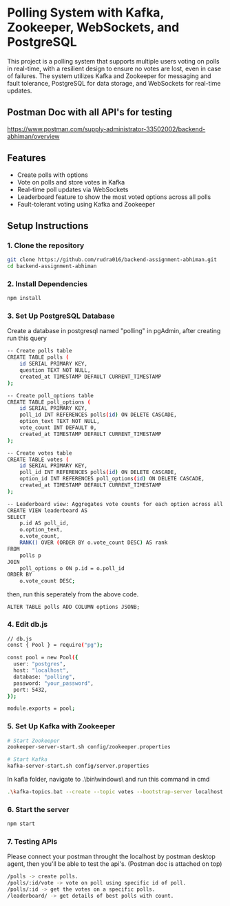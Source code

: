# Polling System with Kafka, Zookeeper, WebSockets, and PostgreSQL

This project is a polling system that supports multiple users voting on polls in real-time, with a resilient design to ensure no votes are lost, even in case of failures. The system utilizes Kafka and Zookeeper for messaging and fault tolerance, PostgreSQL for data storage, and WebSockets for real-time updates.

## Postman Doc with all API's for testing
https://www.postman.com/supply-administrator-33502002/backend-abhiman/overview

## Features

- Create polls with options
- Vote on polls and store votes in Kafka
- Real-time poll updates via WebSockets
- Leaderboard feature to show the most voted options across all polls
- Fault-tolerant voting using Kafka and Zookeeper

## Setup Instructions

### 1. Clone the repository

```bash
git clone https://github.com/rudra016/backend-assignment-abhiman.git
cd backend-assignment-abhiman
```
### 2. Install Dependencies

```bash
npm install
```
### 3. Set Up PostgreSQL Database
Create a database in postgresql named "polling" in pgAdmin, after creating run this query
```bash
-- Create polls table
CREATE TABLE polls (
    id SERIAL PRIMARY KEY,
    question TEXT NOT NULL,
    created_at TIMESTAMP DEFAULT CURRENT_TIMESTAMP
);

-- Create poll_options table
CREATE TABLE poll_options (
    id SERIAL PRIMARY KEY,
    poll_id INT REFERENCES polls(id) ON DELETE CASCADE,
    option_text TEXT NOT NULL,
    vote_count INT DEFAULT 0,
    created_at TIMESTAMP DEFAULT CURRENT_TIMESTAMP
);

-- Create votes table
CREATE TABLE votes (
    id SERIAL PRIMARY KEY,
    poll_id INT REFERENCES polls(id) ON DELETE CASCADE,
    option_id INT REFERENCES poll_options(id) ON DELETE CASCADE,
    created_at TIMESTAMP DEFAULT CURRENT_TIMESTAMP
);

-- Leaderboard view: Aggregates vote counts for each option across all polls
CREATE VIEW leaderboard AS
SELECT 
    p.id AS poll_id,
    o.option_text,
    o.vote_count,
    RANK() OVER (ORDER BY o.vote_count DESC) AS rank
FROM 
    polls p
JOIN 
    poll_options o ON p.id = o.poll_id
ORDER BY 
    o.vote_count DESC;
```
then, run this seperately from the above code.
```
ALTER TABLE polls ADD COLUMN options JSONB;
```
### 4. Edit db.js

```bash
// db.js
const { Pool } = require("pg");

const pool = new Pool({
  user: "postgres",
  host: "localhost",
  database: "polling",
  password: "your_password",
  port: 5432,
});

module.exports = pool;
```
### 5. Set Up Kafka with Zookeeper
```bash
# Start Zookeeper
zookeeper-server-start.sh config/zookeeper.properties

# Start Kafka
kafka-server-start.sh config/server.properties

```
In kafla folder, navigate to .\bin\windows\ and run this command in cmd 
```bash
.\kafka-topics.bat --create --topic votes --bootstrap-server localhost:9092 --partitions 3 --replication-factor 1
```
### 6. Start the server
```bash
npm start
```
### 7. Testing APIs
Please connect your postman throught the localhost by postman desktop agent, then you'll be able to test the api's. (Postman doc is attached on top)
```bash
/polls -> create polls.
/polls/:id/vote -> vote on poll using specific id of poll.
/polls/:id -> get the votes on a specific polls.
/leaderboard/ -> get details of best polls with count.
```
